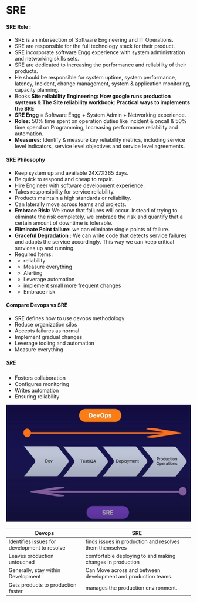 # SRE
#### SRE Role :
-	SRE is an intersection of Software Engineering and IT Operations.
-	SRE are responsible for the full technology stack for their product. 
-	SRE incorporate software Engg experience with system administration and networking skills sets.
-	SRE are dedicated to increasing the performance and reliability of their products. 
-	He should be responsible for system uptime, system performance, latency, Incident, change management, system & application monitoring, capacity planning. 
-	Books **Site reliability Engineering: How google runs production systems** & **The Site reliability workbook: Practical ways to implements the SRE**
-	**SRE Engg** = Software Engg + System Admin + Networking experience. 
-	**Roles:** 50% time spent on operation duties like incident & oncall & 50% time spend on Programming, Increasing performance reliability and automation.
-	**Measures:** Identify & measure key reliability metrics, including service level indicators, service level objectives and service level agreements. 
#### SRE Philosophy
-	Keep system up and available 24X7X365 days.
-	Be quick to respond and cheap to repair.
-	Hire Engineer with software development experience.
-	Takes responsibility for service reliability.
-	Products maintain a high standards or reliability. 
-	Can laterally move across teams and projects. 
-	**Embrace Risk:** We know that failures will occur. Instead of trying to  eliminate the risk completely, we embrace the risk and quantify that a certain amount of downtime is tolerable. 
-	**Eliminate Point failure:** we can eliminate single points of failure.
-	**Graceful Degradation :** We can write code that detects service failures and adapts the service accordingly. This way we can keep critical services up and running.
-	Required Items: 
-	- reliability
-	- Measure everything
-	- Alerting
-	- Leverage automation
-	- implement small more frequent changes
-	- Embrace risk

#### Compare Devops vs SRE
-	SRE defines how to use devops methodology  
-	Reduce organization silos
-	Accepts failures as normal
-	Implement gradual changes
-	Leverage tooling and automation 
-	Measure everything

##### SRE
-	Fosters collaboration
-	Configures monitoring 
-	Writes automation
-	Ensuring reliability

![SRE Vs Devops](https://github.com/vurachaitanya/SRE/blob/main/images/SRE%20VS%20Devops.JPG)

Devops | SRE
---|---
Identifies issues for development to resolve| finds issues in production and resolves them themselves 
Leaves production untouched | comfortable deploying to and making changes in production 
Generally, stay within Development | Can Move across and between development and production teams.
Gets products to production faster | manages the production environment.
